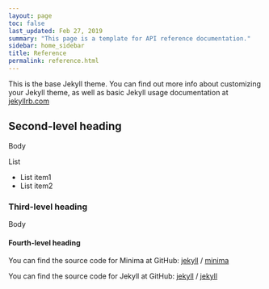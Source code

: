 ```yaml
---
layout: page
toc: false
last_updated: Feb 27, 2019
summary: "This page is a template for API reference documentation."
sidebar: home_sidebar
title: Reference
permalink: reference.html
---
```


This is the base Jekyll theme. You can find out more info about customizing your Jekyll theme, as well as basic Jekyll usage documentation at [jekyllrb.com](https://jekyllrb.com/)


## Second-level heading 

Body

List
*  List item1
*  List item2

### Third-level heading

Body


#### Fourth-level heading

You can find the source code for Minima at GitHub:
[jekyll][jekyll-organization] /
[minima](https://github.com/jekyll/minima)

You can find the source code for Jekyll at GitHub:
[jekyll][jekyll-organization] /
[jekyll](https://github.com/jekyll/jekyll)


[jekyll-organization]: https://github.com/jekyll

